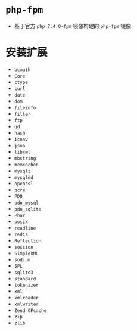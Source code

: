 # `php-fpm`

- 基于官方 `php:7.4.0-fpm` 镜像构建的 `php-fpm` 镜像

# 安装扩展

- `bcmath`
- `Core`
- `ctype`
- `curl`
- `date`
- `dom`
- `fileinfo`
- `filter`
- `ftp`
- `gd`
- `hash`
- `iconv`
- `json`
- `libxml`
- `mbstring`
- `memcached`
- `mysqli`
- `mysqlnd`
- `openssl`
- `pcre`
- `PDO`
- `pdo_mysql`
- `pdo_sqlite`
- `Phar`
- `posix`
- `readline`
- `redis`
- `Reflection`
- `session`
- `SimpleXML`
- `sodium`
- `SPL`
- `sqlite3`
- `standard`
- `tokenizer`
- `xml`
- `xmlreader`
- `xmlwriter`
- `Zend OPcache`
- `zip`
- `zlib`